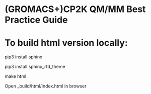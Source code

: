 # (GROMACS+)CP2K QM/MM Best Practice Guide

To build html version locally:
==============================
pip3 install sphinx

pip3 install sphinx_rtd_theme

make html

Open _build/html/index.html in browser

